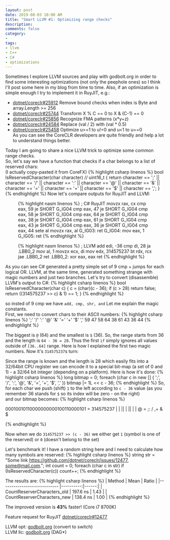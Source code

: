 ```yaml
---
layout: post
date: 2019-08-03 10:00 AM
title: "Smart LLVM #1: Optimizing range checks"
description: 
comments: false
category: 
-
tags:
- llvm
- C++
- C#
- optimizations
---
```


Sometimes I explore LLVM sources and play with godbolt.org in order to find some interesting optimizations (not only the peephole ones) so I think I'll post some here in my blog from time to time. Also, if an optimization is simple enough I try to implement it in RuyJIT, e.g.:

* [dotnet/coreclr#25912](https://github.com/dotnet/coreclr/pull/25912) Remove bound checks when index is Byte and array.Length >= 256
* [dotnet/coreclr#25744](https://github.com/dotnet/coreclr/pull/25744) Transform X % C == 0 to X & (C-1) == 0
* [dotnet/coreclr#25856](https://github.com/dotnet/coreclr/pull/25856) Recognize FMA patterns (x*y+z) 
* [dotnet/coreclr#24584](https://github.com/dotnet/coreclr/pull/24584) Replace (val / 2) with (val * 0.5)
* [dotnet/coreclr#25458](https://github.com/dotnet/coreclr/pull/25458) Optimize u>=1 to u!=0 and u<1 to u==0  
As you can see the CoreCLR developers are quite friendly and help a lot to understand things better.

Today I am going to share a nice LLVM trick to optimize some common range checks.  
So, let's say we have a function that checks if a char belongs to a list of reserved chars:  
(I actually copy-pasted it from CoreFX)
{% highlight csharp linenos %}
bool IsReservedCharacter(char character) // uint16_t
{
    return character == ';'
        || character == '/'
        || character == ':'
        || character == '@'
        || character == '&'
        || character == '='
        || character == '+'
        || character == '$'
        || character == ',';
}
{% endhighlight %}
Now let's compare outputs for RuyJIT and LLVM:
<!--more-->

<figure class="alignleft">
{% highlight nasm linenos %}
; C# RuyJIT
  movzx    rax, cx
  cmp      eax, 59
  je       SHORT G_IG04
  cmp      eax, 47
  je       SHORT G_IG04
  cmp      eax, 58
  je       SHORT G_IG04
  cmp      eax, 64
  je       SHORT G_IG04
  cmp      eax, 38
  je       SHORT G_IG04
  cmp      eax, 61
  je       SHORT G_IG04
  cmp      eax, 43
  je       SHORT G_IG04
  cmp      eax, 36
  je       SHORT G_IG04 
  cmp      eax, 44
  sete     al
  movzx    rax, al
G_IG03:
  ret      
G_IG04:
  mov      eax, 1
G_IG05:
  ret
{% endhighlight %}
</figure>

<figure class="alignleft">
{% highlight nasm linenos %}
; LLVM
  add edi, -36
  cmp di, 28
  ja .LBB0_2
  mov al, 1
  movzx ecx, di
  mov edx, 314575237    
  bt rdx, rcx
  jae .LBB0_2
  ret
.LBB0_2:
  xor eax, eax
  ret
{% endhighlight %}
</figure>
<figure class="aligncenter">
</figure>

As you can see C# generated a pretty simple set of 9 cmp + jumps for each logical OR. LLVM, at the same time, generated something strange with magic numbers and just two branches. Let's try to convert (disassemble) LLVM's output to C#:
{% highlight csharp linenos %}
bool IsReservedCharacter(char c)
{
    c = (char)(c - 36);
    if (c > 28)
        return false;
    return ((314575237 >> c) & 1) == 1;
}
{% endhighlight %}

so insted of 9 cmp we have `add, cmp, shr, and`
Let me explain the magic constants.  
First, we need to convert chars to their ASCII numbers:
{% highlight csharp linenos %}
';' '/' ':' '@' '&' '=' '+' '$' ','
59  47  58  64  38  61  43  36  44
{% endhighlight %}

The biggest is `@` (64) and the smallest is `$` (36). So, the range starts from 36 and the length is `64 - 36 = 28`. Thus the first `if` simply ignores all values outside of `[36..64]` range. Here is how I explained the first two magic numbers. Now it's `314575237`s turn:

Since the range is known and the length is 28 which easily fits into a 32/64bit CPU register we can encode it to a special bit-map (a set of 0 and 1) - a 32/64 bit integer (depending on a platform).
Here is how it's done:
{% highlight csharp linenos %}
long bitmap = 0;
foreach (char c in new [] { ';', '/', ':', '@', '&', '=', '+', '$', ',' })
    bitmap |= 1L << c - 36;
{% endhighlight %}
So, for each char we push (shift) `1` to the left according to `c - 36` value (as you remember 36 stands for `$` so its index will be zero - on the right)  
and our bitmap becomes:
{% highlight csharp linenos %}
  
00010010110000000000100110000101 = 314575237
   |  | ||          |  ||    | |
   @  = ;:          /  ,+    & $
  
{% endhighlight %}

Now when we do `314575237 >> (c - 36)` we either get `1` (symbol is one of the reserved) or `0` (doesn't belong to the set)

Let's benchmark it! I have a random string here and I need to calculate how many symbols are reserved:
{% highlight csharp linenos %}
string str = "Some link https://github.com/dotnet/coreclr/issues/12477, some@mail.com.";
int count = 0;
foreach (char c in str)
    if (IsReservedCharacter(c))
        count++;
{% endhighlight %}

The results are:
{% highlight csharp linenos %}
|                      Method |      Mean | Ratio |
|---------------------------- |----------:|------:|
| CountReserverCharacters_old |  197.6 ns |  1.43 |
| CountReserverCharacters_new |  138.4 ns |  1.00 |
{% endhighlight %}

The improved version is **43%** faster! (Core i7 8700K)
  
Feature request for RuyJIT [dotnet/coreclr#12477](https://github.com/dotnet/coreclr/issues/12477)

LLVM opt: [godbolt.org](https://godbolt.org/z/2B-00V) (convert to switch)  
LLVM llc: [godbolt.org](https://godbolt.org/z/JSBhgh) (DAG*)  
